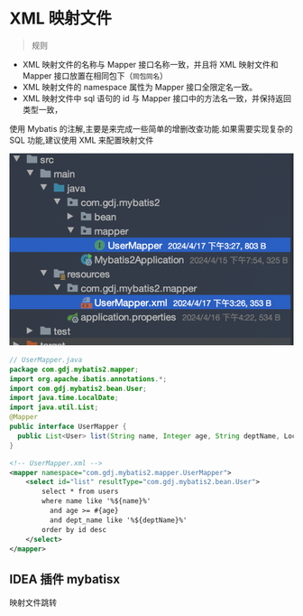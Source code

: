 # XML 映射文件

> 规则

- XML 映射文件的名称与 Mapper 接口名称一致，并且将 XML 映射文件和 Mapper 接口放置在相同包下（`同包同名`）
- XML 映射文件的 namespace 属性为 Mapper 接口全限定名一致。
- XML 映射文件中 sql 语句的 id 与 Mapper 接口中的方法名一致，并保持返回类型一致，

使用 Mybatis 的注解,主要是来完成一些简单的增删改查功能.如果需要实现复杂的 SQL 功能,建议使用 XML 来配置映射文件

![xml](./image/xml.png)

```java
// UserMapper.java
package com.gdj.mybatis2.mapper;
import org.apache.ibatis.annotations.*;
import com.gdj.mybatis2.bean.User;
import java.time.LocalDate;
import java.util.List;
@Mapper
public interface UserMapper {
  public List<User> list(String name, Integer age, String deptName, LocalDate startTime, LocalDate endTime);
}
```

```xml
<!-- UserMapper.xml -->
<mapper namespace="com.gdj.mybatis2.mapper.UserMapper">
    <select id="list" resultType="com.gdj.mybatis2.bean.User">
        select * from users
        where name like '%${name}%'
          and age >= #{age}
          and dept_name like '%${deptName}%'
        order by id desc
    </select>
</mapper>
```

## IDEA 插件 mybatisx

映射文件跳转
